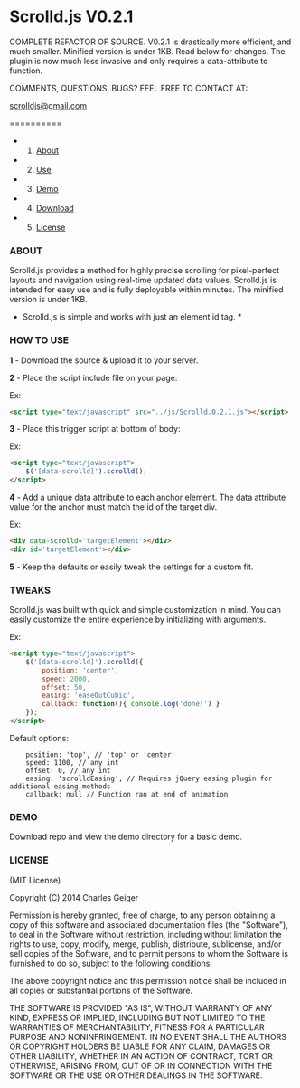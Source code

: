 Scrolld.js V0.2.1
==========

COMPLETE REFACTOR OF SOURCE. V0.2.1 is drastically more efficient, and much smaller. Minified version is under 1KB. Read below for changes. The plugin is now much less invasive and only requires a data-attribute to function.

COMMENTS, QUESTIONS, BUGS? FEEL FREE TO CONTACT AT:

scrolldjs@gmail.com

==========

* 1. [About](#about)
* 2. [Use](#how-to-use)
* 3. [Demo](#demo)
* 4. [Download](#download)
* 5. [License](#license)

### ABOUT

Scrolld.js provides a method for highly precise scrolling for pixel-perfect layouts and navigation using real-time updated data values.
Scrolld.js is intended for easy use and is fully deployable within minutes. The minified version is under 1KB.

* Scrolld.js is simple and works with just an element id tag. *

### HOW TO USE

**1** - Download the source & upload it to your server.

**2** - Place the script include file on your page: 

Ex:
 ```html
 <script type="text/javascript" src="../js/Scrolld.0.2.1.js"></script>
 ```

**3** - Place this trigger script at bottom of body:

Ex:
```html
<script type="text/javascript">
	$('[data-scrolld]').scrolld();
</script>
```

**4** - Add a unique data attribute to each anchor element. The data attribute value for the anchor must match the id of the target div.

Ex:
```html
<div data-scrolld='targetElement'></div>
<div id='targetElement'></div>
```

**5** - Keep the defaults or easily tweak the settings for a custom fit.

### TWEAKS

Scrolld.js was built with quick and simple customization in mind. You can easily customize the entire experience by initializing with arguments. 

Ex:
```html
<script type="text/javascript">
	$('[data-scrolld]').scrolld({
        position: 'center',
        speed: 2000,
        offset: 50,
        easing: 'easeOutCubic',
        callback: function(){ console.log('done!') }
	});
</script>
```

Default options:

```
    position: 'top', // 'top' or 'center'
    speed: 1100, // any int
    offset: 0, // any int
    easing: 'scrolldEasing', // Requires jQuery easing plugin for additional easing methods
    callback: null // Function ran at end of animation
```

### DEMO

Download repo and view the demo directory for a basic demo.


### LICENSE

(MIT License)

Copyright (C) 2014 Charles Geiger

Permission is hereby granted, free of charge, to any person obtaining a copy of this software and associated documentation files (the "Software"), to deal in the Software without restriction, including without limitation the rights to use, copy, modify, merge, publish, distribute, sublicense, and/or sell copies of the Software, and to permit persons to whom the Software is furnished to do so, subject to the following conditions:

The above copyright notice and this permission notice shall be included in all copies or substantial portions of the Software.

THE SOFTWARE IS PROVIDED "AS IS", WITHOUT WARRANTY OF ANY KIND, EXPRESS OR IMPLIED, INCLUDING BUT NOT LIMITED TO THE WARRANTIES OF MERCHANTABILITY, FITNESS FOR A PARTICULAR PURPOSE AND NONINFRINGEMENT. IN NO EVENT SHALL THE AUTHORS OR COPYRIGHT HOLDERS BE LIABLE FOR ANY CLAIM, DAMAGES OR OTHER LIABILITY, WHETHER IN AN ACTION OF CONTRACT, TORT OR OTHERWISE, ARISING FROM, OUT OF OR IN CONNECTION WITH THE SOFTWARE OR THE USE OR OTHER DEALINGS IN THE SOFTWARE.
